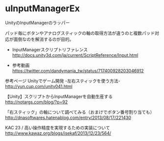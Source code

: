 # uInputManagerEx
UnityのInputManagerのラッパー

パッド毎にボタンやアナログスティックの軸の取得方法が違うのと複数パッド対応が面倒なのを解消するのが目的。

* InputManagerスクリプトリファレンス
http://docs.unity3d.com/ja/current/ScriptReference/Input.html

* 参考動画
https://twitter.com/dandymania_tw/status/717400928203046912

参考ページ
Unityでゲーム開発 -左右スティックを使う方法-
http://yun.cup.com/unity041.html

【Unity】スクリプトからInputManagerを自動生産する 
http://notargs.com/blog/?p=92

「右スティック」の軸について調べてみる（おまけでボタン番号割り当ても）
http://dnasoftwares.hatenablog.com/entry/2013/08/17/221430

KAC 23 / 高い操作精度を実現するための実装について
http://www.kawaz.org/blogs/isekaf/2013/12/23/564/